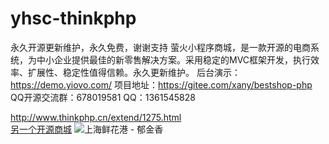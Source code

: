 # yhsc-thinkphp 
永久开源更新维护，永久免费，谢谢支持
萤火小程序商城，是一款开源的电商系统，为中小企业提供最佳的新零售解决方案。采用稳定的MVC框架开发，执行效率、扩展性、稳定性值得信赖。永久更新维护。
后台演示：https://demo.yiovo.com/
项目地址：https://gitee.com/xany/bestshop-php
QQ开源交流群：678019581
QQ：1361545828


http://www.thinkphp.cn/extend/1275.html<br/>
<a href="https://shopxo.net/">另一个开源商城</a>
<img src="http://www.thinkphp.cn/Uploads/editor/2018-12-03/5c047b8181388.jpg"  alt="上海鲜花港 - 郁金香" />
